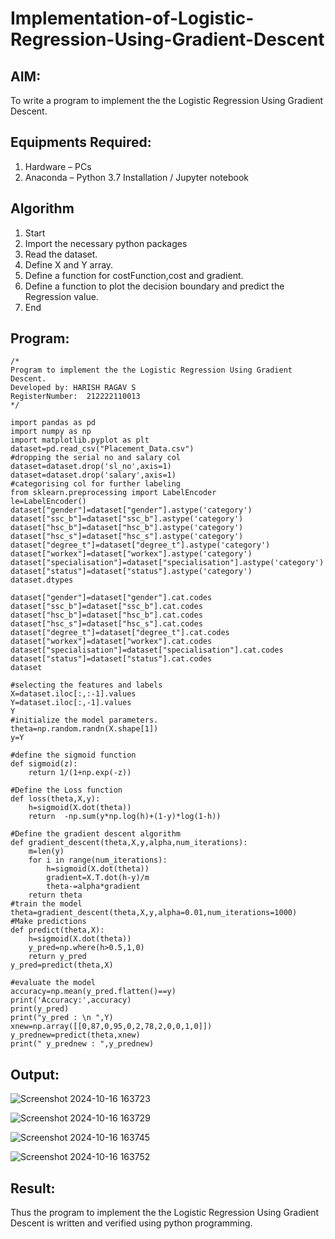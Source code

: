# Implementation-of-Logistic-Regression-Using-Gradient-Descent

## AIM:
To write a program to implement the the Logistic Regression Using Gradient Descent.

## Equipments Required:
1. Hardware – PCs
2. Anaconda – Python 3.7 Installation / Jupyter notebook

## Algorithm
1.  Start
2.  Import the necessary python packages
3.  Read the dataset.
4.  Define X and Y array.
5.  Define a function for costFunction,cost and gradient.
6.  Define a function to plot the decision boundary and predict the Regression value.
7.  End

## Program:
```
/*
Program to implement the the Logistic Regression Using Gradient Descent.
Developed by: HARISH RAGAV S
RegisterNumber:  212222110013
*/
```
```
import pandas as pd
import numpy as np
import matplotlib.pyplot as plt
dataset=pd.read_csv("Placement_Data.csv")
#dropping the serial no and salary col
dataset=dataset.drop('sl_no',axis=1)
dataset=dataset.drop('salary',axis=1)
#categorising col for further labeling
from sklearn.preprocessing import LabelEncoder
le=LabelEncoder()
dataset["gender"]=dataset["gender"].astype('category')
dataset["ssc_b"]=dataset["ssc_b"].astype('category')
dataset["hsc_b"]=dataset["hsc_b"].astype('category')
dataset["hsc_s"]=dataset["hsc_s"].astype('category')
dataset["degree_t"]=dataset["degree_t"].astype('category')
dataset["workex"]=dataset["workex"].astype('category')
dataset["specialisation"]=dataset["specialisation"].astype('category')
dataset["status"]=dataset["status"].astype('category')
dataset.dtypes

dataset["gender"]=dataset["gender"].cat.codes
dataset["ssc_b"]=dataset["ssc_b"].cat.codes
dataset["hsc_b"]=dataset["hsc_b"].cat.codes
dataset["hsc_s"]=dataset["hsc_s"].cat.codes
dataset["degree_t"]=dataset["degree_t"].cat.codes
dataset["workex"]=dataset["workex"].cat.codes
dataset["specialisation"]=dataset["specialisation"].cat.codes
dataset["status"]=dataset["status"].cat.codes
dataset

#selecting the features and labels
X=dataset.iloc[:,:-1].values
Y=dataset.iloc[:,-1].values
Y
#initialize the model parameters.
theta=np.random.randn(X.shape[1])
y=Y

#define the sigmoid function
def sigmoid(z):
    return 1/(1+np.exp(-z))

#Define the Loss function
def loss(theta,X,y):
    h=sigmoid(X.dot(theta))
    return  -np.sum(y*np.log(h)+(1-y)*log(1-h))

#Define the gradient descent algorithm
def gradient_descent(theta,X,y,alpha,num_iterations):
    m=len(y)
    for i in range(num_iterations):
        h=sigmoid(X.dot(theta))
        gradient=X.T.dot(h-y)/m
        theta-=alpha*gradient
    return theta
#train the model
theta=gradient_descent(theta,X,y,alpha=0.01,num_iterations=1000)
#Make predictions
def predict(theta,X):
    h=sigmoid(X.dot(theta))
    y_pred=np.where(h>0.5,1,0)
    return y_pred
y_pred=predict(theta,X)

#evaluate the model
accuracy=np.mean(y_pred.flatten()==y)
print('Accuracy:',accuracy)
print(y_pred)
print("y_pred : \n ",Y)
xnew=np.array([[0,87,0,95,0,2,78,2,0,0,1,0]])
y_prednew=predict(theta,xnew)
print(" y_prednew : ",y_prednew)
```

## Output:
![Screenshot 2024-10-16 163723](https://github.com/user-attachments/assets/bb1c3ef2-58f0-4743-98be-1be789089b0a)

![Screenshot 2024-10-16 163729](https://github.com/user-attachments/assets/11a699ba-4c4c-4e31-8afb-2101087864da)

![Screenshot 2024-10-16 163745](https://github.com/user-attachments/assets/0c6e6013-2260-4c2a-b7bf-ba11960aebe9)

![Screenshot 2024-10-16 163752](https://github.com/user-attachments/assets/37da9f18-d5f3-4998-be0a-4dcddb0a9088)


## Result:
Thus the program to implement the the Logistic Regression Using Gradient Descent is written and verified using python programming.

